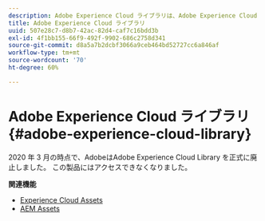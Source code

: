 ```yaml
---
description: Adobe Experience Cloud ライブラリは、Adobe Experience Cloud ソリューションをまたいでアセットを保存、検索、選択するための一元化された汎用エクスペリエンスです。
title: Adobe Experience Cloud ライブラリ
uuid: 507e28c7-d8b7-42ac-82d4-caf7c16bdd3b
exl-id: 4f1bb155-66f9-492f-9902-686c2758d341
source-git-commit: d8a5a7b2dcbf3066a9ceb464bd52727cc6a846af
workflow-type: tm+mt
source-wordcount: '70'
ht-degree: 60%

---
```


# Adobe Experience Cloud ライブラリ{#adobe-experience-cloud-library}

2020 年 3 月の時点で、AdobeはAdobe Experience Cloud Library を正式に廃止しました。 この製品にはアクセスできなくなりました。

**関連機能**

* [Experience Cloud Assets](https://experienceleague.adobe.com/docs/core-services/interface/services/assets/experience-cloud-assets.html)
* [AEM Assets](https://experienceleague.adobe.com/docs/experience-manager-cloud-service/content/assets/home.html)
